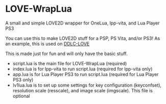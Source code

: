 # LOVE-WrapLua

A small and simple LOVE2D wrapper for OneLua, lpp-vita, and Lua Player PS3

You can use this to make LOVE2D stuff for a PSP, PS Vita, and/or PS3! As an example, this is used on [DDLC-LOVE](https://github.com/LukeZGD/DDLC-LOVE/)

This is made just for fun and will only have the basic stuff.

- script.lua is the main file for LOVE-WrapLua (required)
- index.lua is for lpp-vita to run script.lua (required for lpp-vita only)
- app.lua is for Lua Player PS3 to run script.lua (required for Lua Player PS3 only)
- lv1lua.lua is to set up some settings for key configuration (keyconfset), resolution scale (resscale), and image scale (imgscale). This file is optional